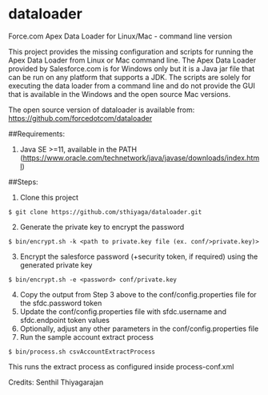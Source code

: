 dataloader
==========

Force.com Apex Data Loader for Linux/Mac - command line version

This project provides the missing configuration and scripts for running the Apex Data Loader from Linux or Mac command line. The Apex Data Loader provided by Salesforce.com is for Windows only but it is a Java jar file that can be run on any platform that supports a JDK. The scripts are solely for executing the data loader from a command line and do not provide the GUI that is available in the Windows and the open source Mac versions. 

The open source version of dataloader is available from: https://github.com/forcedotcom/dataloader

##Requirements: 

1. Java SE >=11, available in the PATH (https://www.oracle.com/technetwork/java/javase/downloads/index.html)



##Steps: 

1. Clone this project 
  ```
  $ git clone https://github.com/sthiyaga/dataloader.git
  ```
2. Generate the private key to encrypt the password
  ```
  $ bin/encrypt.sh -k <path to private.key file (ex. conf/>private.key)> 
  ```

3. Encrypt the salesforce password (+security token, if required) using the generated private key
  ```
  $ bin/encrypt.sh -e <password> conf/private.key
  ```
4. Copy the output from Step 3 above to the conf/config.properties file for the sfdc.password token 
5. Update the conf/config.properties file with sfdc.username and sfdc.endpoint token values
6. Optionally, adjust any other parameters in the conf/config.properties file
7. Run the sample account extract process
  ```
  $ bin/process.sh csvAccountExtractProcess
  ```

This runs the extract process as configured inside process-conf.xml

Credits: Senthil Thiyagarajan

